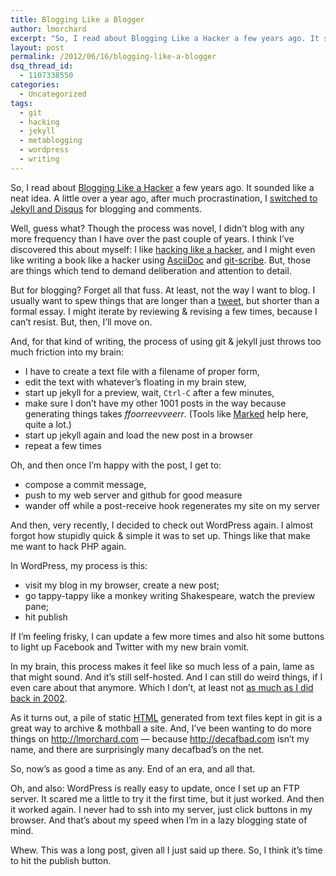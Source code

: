 ```yaml
---
title: Blogging Like a Blogger
author: lmorchard
excerpt: "So, I read about Blogging Like a Hacker a few years ago. It sounded like a neat idea. Finally, after much procrastination, I switched to Jekyll and Disqus for blogging and comments a little over a year ago. Well, guess what? Though the process was novel, I didn't blog with any more frequency than I have over the past couple of years."
layout: post
permalink: /2012/06/16/blogging-like-a-blogger
dsq_thread_id:
  - 1107338550
categories:
  - Uncategorized
tags:
  - git
  - hacking
  - jekyll
  - metablogging
  - wordpress
  - writing
---
```

So, I read about [Blogging Like a Hacker][1] a few years ago. It sounded like a neat idea. A little over a year ago, after much procrastination, I [switched to Jekyll and Disqus][2] for blogging and comments.

Well, guess what? Though the process was novel, I didn&#8217;t blog with any more frequency than I have over the past couple of years. I think I&#8217;ve discovered this about myself: I like [hacking like a hacker][3], and I might even like writing a book like a hacker using [AsciiDoc][4] and [git-scribe][5]. But, those are things which tend to demand deliberation and attention to detail.

But for blogging? Forget all that fuss. At least, not the way I want to blog. I usually want to spew things that are longer than a [tweet][6], but shorter than a formal essay. I might iterate by reviewing & revising a few times, because I can&#8217;t resist. But, then, I&#8217;ll move on.

And, for that kind of writing, the process of using git & jekyll just throws too much friction into my brain:

*   I have to create a text file with a filename of proper form,
*   edit the text with whatever&#8217;s floating in my brain stew,
*   start up jekyll for a preview, wait, `Ctrl-C` after a few minutes,
*   make sure I don&#8217;t have my other 1001 posts in the way because generating things takes *ffoorreevveerr*. (Tools like [Marked][7] help here, quite a lot.) 
*   start up jekyll again and load the new post in a browser
*   repeat a few times

Oh, and then once I&#8217;m happy with the post, I get to:

*   compose a commit message, 
*   push to my web server and github for good measure
*   wander off while a post-receive hook regenerates my site on my server

And then, very recently, I decided to check out WordPress again. I almost forgot how stupidly quick & simple it was to set up. Things like that make me want to hack PHP again.

In WordPress, my process is this:

*   visit my blog in my browser, create a new post; 
*   go tappy-tappy like a monkey writing Shakespeare, watch the preview pane;
*   hit publish

If I&#8217;m feeling frisky, I can update a few more times and also hit some buttons to light up Facebook and Twitter with my new brain vomit.

In my brain, this process makes it feel like so much less of a pain, lame as that might sound. And it&#8217;s still self-hosted. And I can still do weird things, if I even care about that anymore. Which I don&#8217;t, at least not [as much as I did back in 2002][8].

As it turns out, a pile of static <a target="_blank" title="HTML" href="https://developer.mozilla.org/docs/Web/HTML?utm_source=wordpress%20blog&utm_medium=content%20link&utm_campaign=promote%20mdn">HTML</a> generated from text files kept in git is a great way to archive & mothball a site. And, I&#8217;ve been wanting to do more things on <http://lmorchard.com> &#8212; because <http://decafbad.com> isn&#8217;t my name, and there are surprisingly many decafbad&#8217;s on the net.

So, now&#8217;s as good a time as any. End of an era, and all that.

Oh, and also: WordPress is really easy to update, once I set up an FTP server. It scared me a little to try it the first time, but it just worked. And then it worked again. I never had to ssh into my server, just click buttons in my browser. And that&#8217;s about my speed when I&#8217;m in a lazy blogging state of mind.

Whew. This was a long post, given all I just said up there. So, I think it&#8217;s time to hit the publish button.

 [1]: http://tom.preston-werner.com/2008/11/17/blogging-like-a-hacker.html
 [2]: http://decafbad.com/blog/2011/06/08/moved-to-jekyll
 [3]: https://github.com/lmorchard/
 [4]: http://www.methods.co.nz/asciidoc/
 [5]: https://github.com/schacon/git-scribe
 [6]: http://twitter.com/lmorchard
 [7]: http://markedapp.com/
 [8]: http://www.decafbad.com/blog/2002/02/14/ooooab